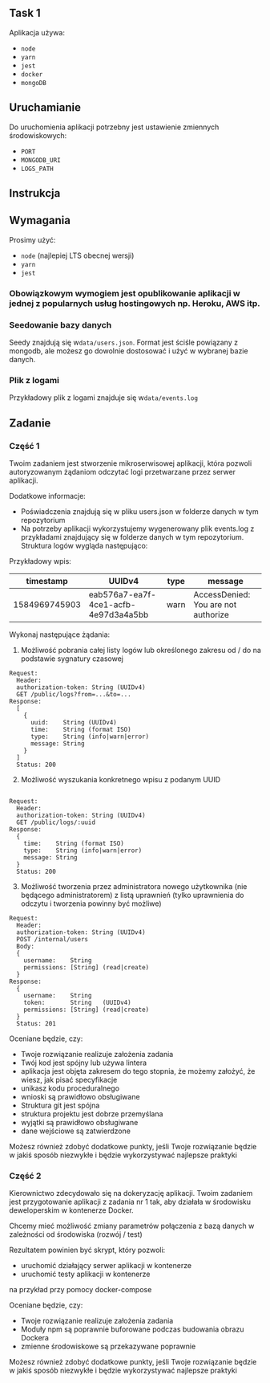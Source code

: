## Task 1
Aplikacja używa:
-  `node` 
-  `yarn`
-  `jest`
- `docker`
- `mongoDB`
## Uruchamianie
Do uruchomienia aplikacji potrzebny jest ustawienie zmiennych środowiskowych:

- `PORT`
- `MONGODB_URI`
- `LOGS_PATH`


## Instrukcja

## Wymagania

Prosimy użyć:

- `node` (najlepiej LTS obecnej wersji)
- `yarn`
- `jest`

### Obowiązkowym wymogiem jest opublikowanie aplikacji w jednej z popularnych usług hostingowych np. Heroku, AWS itp.

### Seedowanie bazy danych

Seedy znajdują się w`data/users.json`. Format jest ściśle powiązany z mongodb, ale możesz go dowolnie dostosować i użyć w wybranej bazie danych.

### Plik z logami

Przykładowy plik z logami znajduje się w`data/events.log`

## Zadanie

### Część 1

Twoim zadaniem jest stworzenie mikroserwisowej aplikacji, która pozwoli autoryzowanym żądaniom odczytać logi przetwarzane przez serwer aplikacji.

Dodatkowe informacje:
* Poświadczenia znajdują się w pliku users.json w folderze danych w tym repozytorium
* Na potrzeby aplikacji wykorzystujemy wygenerowany plik events.log z przykładami znajdujący się w folderze danych w tym repozytorium. Struktura logów wygląda następująco:

Przykładowy wpis:

| timestamp | UUIDv4 | type | message |
|---|---|---|---|
| 1584969745903 | eab576a7-ea7f-4ce1-acfb-4e97d3a4a5bb | warn | AccessDenied: You are not authorize |

Wykonaj następujące żądania:

1. Możliwość pobrania całej listy logów lub określonego zakresu od / do na podstawie sygnatury czasowej
```
Request:
  Header:
  authorization-token: String (UUIDv4)
  GET /public/logs?from=...&to=...
Response:
  [
    {
      uuid:    String (UUIDv4)
      time:    String (format ISO)
      type:    String (info|warn|error)
      message: String
    }
  ]
  Status: 200
```
2. Możliwość wyszukania konkretnego wpisu z podanym UUID
```

Request:
  Header:
  authorization-token: String (UUIDv4)
  GET /public/logs/:uuid
Response:
  {
    time:    String (format ISO)
    type:    String (info|warn|error)
    message: String
  }
  Status: 200
```
3. Możliwość tworzenia przez administratora nowego użytkownika (nie będącego administratorem) z listą uprawnień (tylko uprawnienia do odczytu i tworzenia powinny być możliwe)
```
Request:
  Header:
  authorization-token: String (UUIDv4)
  POST /internal/users
  Body:
  {
    username:    String
    permissions: [String] (read|create)
  }
Response:
  {
    username:    String
    token:       String   (UUIDv4)
    permissions: [String] (read|create)
  }
  Status: 201
```

Oceniane będzie, czy:
* Twoje rozwiązanie realizuje założenia zadania
* Twój kod jest spójny lub używa lintera
* aplikacja jest objęta zakresem do tego stopnia, że możemy założyć, że wiesz, jak pisać specyfikacje
* unikasz kodu proceduralnego
* wnioski są prawidłowo obsługiwane
* Struktura git jest spójna
* struktura projektu jest dobrze przemyślana
* wyjątki są prawidłowo obsługiwane
* dane wejściowe są zatwierdzone

Możesz również zdobyć dodatkowe punkty, jeśli Twoje rozwiązanie będzie w jakiś sposób niezwykłe i będzie wykorzystywać najlepsze praktyki

### Część 2

Kierownictwo zdecydowało się na dokeryzację aplikacji. Twoim zadaniem jest przygotowanie aplikacji z zadania nr 1 tak, aby działała w środowisku deweloperskim w kontenerze Docker.

Chcemy mieć możliwość zmiany parametrów połączenia z bazą danych w zależności od środowiska (rozwój / test)

Rezultatem powinien być skrypt, który pozwoli:
* uruchomić działający serwer aplikacji w kontenerze
* uruchomić testy aplikacji w kontenerze

na przykład przy pomocy docker-compose

Oceniane będzie, czy:
* Twoje rozwiązanie realizuje założenia zadania
* Moduły npm są poprawnie buforowane podczas budowania obrazu Dockera
* zmienne środowiskowe są przekazywane poprawnie

Możesz również zdobyć dodatkowe punkty, jeśli Twoje rozwiązanie będzie w jakiś sposób niezwykłe i będzie wykorzystywać najlepsze praktyki